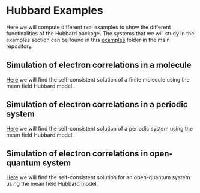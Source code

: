 # Hubbard Examples #

Here we will compute different real examples to show the different functinalities
of the Hubbard package. The systems that we will study in the examples section
can be found in this [examples][examples] folder in the main repository.

## Simulation of electron correlations in a molecule ##

[Here][example-kondo] we will find the self-consistent solution
of a finite molecule using the mean field Hubbard model.

## Simulation of electron correlations in a periodic system ##

[Here][example-periodic] we will find the self-consistent solution
of a periodic system using the mean field Hubbard model.

## Simulation of electron correlations in open-quantum system ##

[Here][example-open] we will find the self-consistent solution
for an open-quantum system using the mean field Hubbard model.

<!---
Links to external and internal sites.
-->
[examples]: https://github.com/dipc-cc/hubbard/tree/master/examples
[example-kondo]: https://github.com/dipc-cc/hubbard/tree/master/examples/molecules/README.md
[example-periodic]: https://github.com/dipc-cc/hubbard/tree/master/examples/periodic/README.md
[example-open]: https://github.com/dipc-cc/hubbard/tree/master/examples/open/README.md
